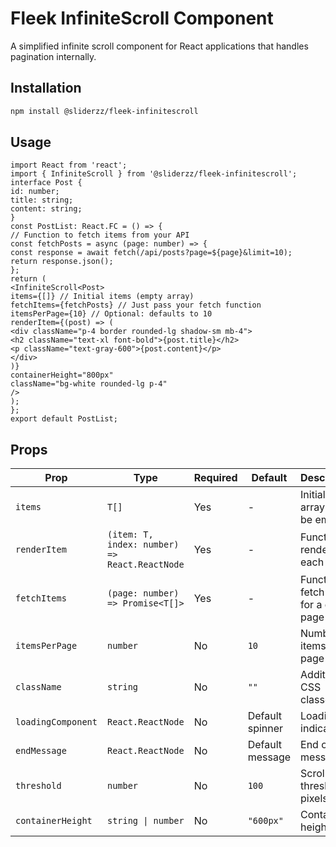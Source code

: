 # Fleek InfiniteScroll Component

A simplified infinite scroll component for React applications that handles pagination internally.

## Installation

```bash
npm install @sliderzz/fleek-infinitescroll
```

## Usage

```tsx
import React from 'react';
import { InfiniteScroll } from '@sliderzz/fleek-infinitescroll';
interface Post {
id: number;
title: string;
content: string;
}
const PostList: React.FC = () => {
// Function to fetch items from your API
const fetchPosts = async (page: number) => {
const response = await fetch(/api/posts?page=${page}&limit=10);
return response.json();
};
return (
<InfiniteScroll<Post>
items={[]} // Initial items (empty array)
fetchItems={fetchPosts} // Just pass your fetch function
itemsPerPage={10} // Optional: defaults to 10
renderItem={(post) => (
<div className="p-4 border rounded-lg shadow-sm mb-4">
<h2 className="text-xl font-bold">{post.title}</h2>
<p className="text-gray-600">{post.content}</p>
</div>
)}
containerHeight="800px"
className="bg-white rounded-lg p-4"
/>
);
};
export default PostList;
```

## Props

| Prop               | Type                                          | Required | Default         | Description                              |
| ------------------ | --------------------------------------------- | -------- | --------------- | ---------------------------------------- |
| `items`            | `T[]`                                         | Yes      | -               | Initial items array (can be empty)       |
| `renderItem`       | `(item: T, index: number) => React.ReactNode` | Yes      | -               | Function to render each item             |
| `fetchItems`       | `(page: number) => Promise<T[]>`              | Yes      | -               | Function to fetch items for a given page |
| `itemsPerPage`     | `number`                                      | No       | `10`            | Number of items per page                 |
| `className`        | `string`                                      | No       | `""`            | Additional CSS classes                   |
| `loadingComponent` | `React.ReactNode`                             | No       | Default spinner | Loading indicator                        |
| `endMessage`       | `React.ReactNode`                             | No       | Default message | End of list message                      |
| `threshold`        | `number`                                      | No       | `100`           | Scroll threshold in pixels               |
| `containerHeight`  | `string \| number`                            | No       | `"600px"`       | Container height                         |
